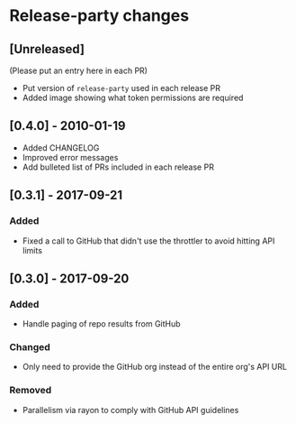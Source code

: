 # Release-party changes

## [Unreleased]

(Please put an entry here in each PR)

- Put version of `release-party` used in each release PR
- Added image showing what token permissions are required

## [0.4.0] - 2010-01-19
- Added CHANGELOG
- Improved error messages
- Add bulleted list of PRs included in each release PR

## [0.3.1] - 2017-09-21

### Added
- Fixed a call to GitHub that didn't use the throttler to avoid hitting API limits

## [0.3.0] - 2017-09-20

### Added
- Handle paging of repo results from GitHub

### Changed
- Only need to provide the GitHub org instead of the entire org's API URL

### Removed
- Parallelism via rayon to comply with GitHub API guidelines